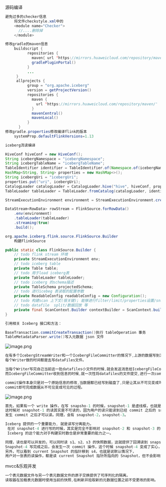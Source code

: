 源码编译

```java
避免过多的checker信息
    将文件checkstyle.xml中的
    <module name="Checker">
      //....删除掉
    </module>

修改gradle的maven信息
	buildscript {
          repositories {
            maven{ url 'https://mirrors.huaweicloud.com/repository/maven/' }
            gradlePluginPortal()
          }
          ...
     }
     allprojects {
          group = "org.apache.iceberg"
          version = getProjectVersion()
          repositories {
            maven {
              url 'https://mirrors.huaweicloud.com/repository/maven/'
            }
            mavenCentral()
            mavenLocal()
          }
      }
修改gradle.properties修改编译flink的版本
	systemProp.defaultFlinkVersions=1.13
```

```java
iceberg流读编译

HiveConf hiveConf = new HiveConf();
String icebergNamespace = "icebergNamespace";
String icebergTableName = "icebergTableName";
TableIdentifier identifier = TableIdentifier.of(Namespace.of(icebergNamespace), icebergTableName);
HashMap<String, String> properties = new HashMap<>();
String icebergUri = "icebergUri";
properties.put("uri", icebergUri);
CatalogLoader catalogLoader = CatalogLoader.hive("hive", hiveConf, properties);
TableLoader tableLoader = TableLoader.fromCatalog(catalogLoader, identifier);

StreamExecutionEnvironment environment = StreamExecutionEnvironment.createLocalEnvironment();

DataStream<RowData> rowStream = FlinkSource.forRowData()
    .env(environment)
    .tableLoader(tableLoader)
    .streaming(true)
    .build();
```

```java
org.apache.iceberg.flink.source.FlinkSource.Builder
	构建FlinkSource

public static class FlinkSource.Builder {
    // todo flink stream 环境
    private StreamExecutionEnvironment env;
    // todo iceberg table
    private Table table;
    // todo 用于load iceberg表
    private TableLoader tableLoader;
    // todo iceberg 的schema描述
    private TableSchema projectedSchema;
    // todo 进行icebeg 表读取的配置参数
    private ReadableConfig readableConfig = new Configuration();
    // todo 构建scan 上下文(很关键); 能够进行filter/limit/properties设置/snapshotId指定, 是否区分大小写
    // todo datafile  split/数据回放 等
    private final ScanContext.Builder contextBuilder = ScanContext.builder();
}
```

```java
引用相关 Iceberg 接口和方法：

BaseTransaction.commitCreateTransaction()执行 tableOperation 事务
TableMetadataParser.write()写入元数据 json 文件
```

![image.png](https://cdn.nlark.com/yuque/0/2021/png/659846/1640095680496-ba273814-406f-493e-8839-70a51e83c594.png#clientId=u4a4d9a8f-259b-4&from=paste&height=189&id=ufda6da43&margin=%5Bobject%20Object%5D&name=image.png&originHeight=269&originWidth=511&originalType=binary&ratio=1&size=20678&status=done&style=none&taskId=ubc4a4e41-7bf7-415b-b7b0-b2a66df7fc6&width=359.5)

```java
在有多个IcebergStreamWriter和一个IcebergFileCommitter的情况下,上游的数据写到IcebergStreamWriter的时候,
每个Writer做的时间都是去写dataFiles文件。

当每个Writer写完自己当前这一批datafiles小文件的时候,就会发送消息给IcebergFileCommitter,告诉它可以提交了。
而IcebergFileCommitter收到信息的时候,就一次性将datafiles的文件提交,进行一次commit操作。

commit操作本身只是对一个原始信息的修改,当数据都已经写到磁盘了,只是让其从不可见变成可见。这种情况下,Iceberg只需要用一个
commit即可完成数据从不可见变成可见的过程。

```

![image.png](https://cdn.nlark.com/yuque/0/2021/png/659846/1640096926733-c1956ead-fa53-4080-b301-f381e89286c6.png#clientId=uc0bda46d-36d6-4&from=paste&height=240&id=ub8813510&margin=%5Bobject%20Object%5D&name=image.png&originHeight=480&originWidth=1322&originalType=binary&ratio=1&size=306626&status=done&style=none&taskId=uda371113-5688-45c7-9ca2-cd4f6db3df0&width=661)

```java
首先，如果有一个 write 操作，在写 snapsho-1 的时候，snapshot-1 是虚线框，也就是说此时还没有发生 commit 操作。
这时候对 snapshot-1 的读其实是不可读的，因为用户的读只能读到已经 commit 之后的 snapshot。
发生 commit 之后才可以读。同理，会有 snapshot-2，snapshot-3。

Iceberg 提供的一个重要能力, 就是读写分离能力。
 在对 snapshot-4 进行写的时候，其实是完全不影响对 snapshot-2 和 snapshot-3 的读。
 Iceberg 的这个能力对于构建实时数仓是非常重要的能力之一。

同理，读也是可以并发的，可以同时读 s1、s2、s3 的快照数据，这就提供了回溯读到 snapshot-2 或者 snapshot-3 数据的能力。
Snapshot-4 写完成之后，会发生一次 commit 操作，这个时候 snapshot-4 变成了实心，此时就可以读了。
另外，可以看到 current Snapshot 的指针移到 s4，也就是说默认情况下，
用户对一张表的读操作，都是读 current Snapshot 指针所指向的 Snapshot，但不会影响前面的 snapshot 的读操作。
```

mvcc&乐观并发

```java
一个表元数据文件与另一个表元数据文件的原子交换提供了可序列化的隔离。
读取器在加载表元数据时使用当前的快照,在刷新并拾取新的元数据位置之前不受更改的影响。
```
